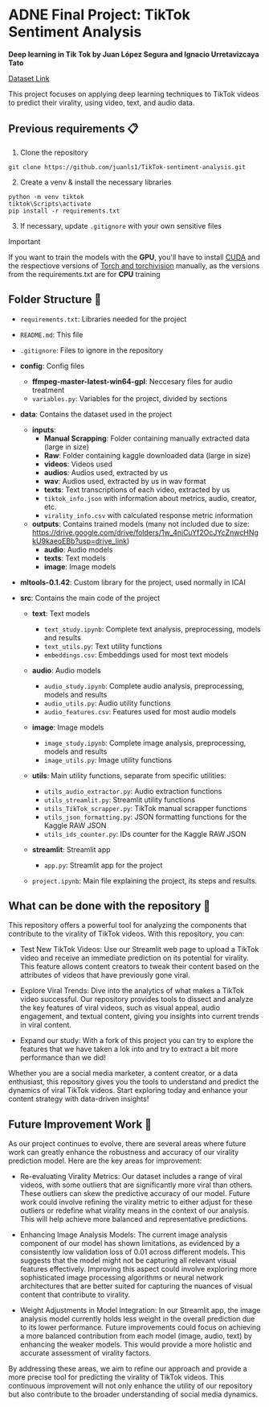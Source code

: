 # ADNE Final Project: TikTok Sentiment Analysis

**Deep learning in Tik Tok by Juan López Segura and Ignacio Urretavizcaya Tato**

[Dataset Link](https://www.kaggle.com/datasets/erikvdven/tiktok-trending-december-2020/data)

This project focuses on applying deep learning techniques to TikTok videos to predict their virality, using video, text, and audio data.


## Previous requirements 📋

 1. Clone the repository

```
git clone https://github.com/juanls1/TikTok-sentiment-analysis.git
```

 2. Create a venv & install the necessary libraries 

```
python -m venv tiktok
tiktok\Scripts\activate
pip install -r requirements.txt

```

3. If necessary, update ```.gitignore``` with your own sensitive files


> [!IMPORTANT]
> If you want to train the models with the **GPU**, you'll have to install [CUDA](https://developer.nvidia.com/cuda-toolkit-archive) and the respectiove versions of [Torch and torchivision](https://pytorch.org/) manually, as the versions from the requirements.txt are for **CPU** training

## Folder Structure 📂

- `requirements.txt`: Libraries needed for the project

- `README.md`: This file

- `.gitignore`: Files to ignore in the repository

- **config**: Config files
    - **ffmpeg-master-latest-win64-gpl**: Neccesary files for audio treatment
    - `variables.py`: Variables for the project, divided by sections

- **data**: Contains the dataset used in the project
  - **inputs**:
    - **Manual Scrapping**: Folder containing manually extracted data (large in size)
    - **Raw**: Folder containing kaggle downloaded data (large in size)
    - **videos**: Videos used
    - **audios**: Audios used, extracted by us
    - **wav**: Audios used, extracted by us in wav format
    - **texts**: Text transcriptions of each video, extracted by us
    - `tiktok_info.json` with information about metrics, audio, creator, etc.
    -  `virality_info.csv` with calculated response metric information
  - **outputs**: Contains trained models (many not included due to size: https://drive.google.com/drive/folders/1w_4niCuYf2OcJYcZnwcHNgkU9kaeoEBb?usp=drive_link)
    - **audio**: Audio models
    - **texts**: Text models
    - **image**: Image models

- **mltools-0.1.42**: Custom library for the project, used normally in ICAI

- **src**: Contains the main code of the project

  - **text**: Text models
    - `text_study.ipynb`: Complete text analysis, preprocessing, models and results
    - `text_utils.py`: Text utility functions
    - `embeddings.csv`: Embeddings used for most text models

  - **audio**: Audio models
    - `audio_study.ipynb`: Complete audio analysis, preprocessing, models and results
    - `audio_utils.py`: Audio utility functions
    - `audio_features.csv`: Features used for most audio models

  - **image**: Image models
    - `image_study.ipynb`: Complete image analysis, preprocessing, models and results
    - `image_utils.py`: Image utility functions

  - **utils**: Main utility functions, separate from specific utilities: 
    - `utils_audio_extractor.py`: Audio extraction functions
    - `utils_streamlit.py`: Streamlit utility functions
    - `utils_TikTok_scrapper.py`: TikTok manual scrapper functions
    - `utils_json_formatting.py`: JSON formatting functions for the Kaggle RAW JSON
    - `utils_ids_counter.py`: IDs counter for the Kaggle RAW JSON

  - **streamlit**: Streamlit app
    - `app.py`: Streamlit app for the project

  - `project.ipynb`: Main file explaining the project, its steps and results.



## What can be done with the repository  🚀

This repository offers a powerful tool for analyzing the components that contribute to the virality of TikTok videos. With this repository, you can:

- Test New TikTok Videos: Use our Streamlit web page to upload a TikTok video and receive an immediate prediction on its potential for virality. This feature allows content creators to tweak their content based on the attributes of videos that have previously gone viral.

- Explore Viral Trends: Dive into the analytics of what makes a TikTok video successful. Our repository provides tools to dissect and analyze the key features of viral videos, such as visual appeal, audio engagement, and textual content, giving you insights into current trends in viral content.

- Expand our study: With a fork of this project you can try to explore the features that we have taken a lok into and try to extract a bit more performance than we did!

Whether you are a social media marketer, a content creator, or a data enthusiast, this repository gives you the tools to understand and predict the dynamics of viral TikTok videos. Start exploring today and enhance your content strategy with data-driven insights!


## Future Improvement Work 🔧

As our project continues to evolve, there are several areas where future work can greatly enhance the robustness and accuracy of our virality prediction model. Here are the key areas for improvement:

- Re-evaluating Virality Metrics: Our dataset includes a range of viral videos, with some outliers that are significantly more viral than others. These outliers can skew the predictive accuracy of our model. Future work could involve refining the virality metric to either adjust for these outliers or redefine what virality means in the context of our analysis. This will help achieve more balanced and representative predictions.

- Enhancing Image Analysis Models: The current image analysis component of our model has shown limitations, as evidenced by a consistently low validation loss of 0.01 across different models. This suggests that the model might not be capturing all relevant visual features effectively. Improving this aspect could involve exploring more sophisticated image processing algorithms or neural network architectures that are better suited for capturing the nuances of visual content that contribute to virality.

- Weight Adjustments in Model Integration: In our Streamlit app, the image analysis model currently holds less weight in the overall prediction due to its lower performance. Future improvements could focus on achieving a more balanced contribution from each model (image, audio, text) by enhancing the weaker models. This would provide a more holistic and accurate assessment of virality factors.

By addressing these areas, we aim to refine our approach and provide a more precise tool for predicting the virality of TikTok videos. This continuous improvement will not only enhance the utility of our repository but also contribute to the broader understanding of social media dynamics.


